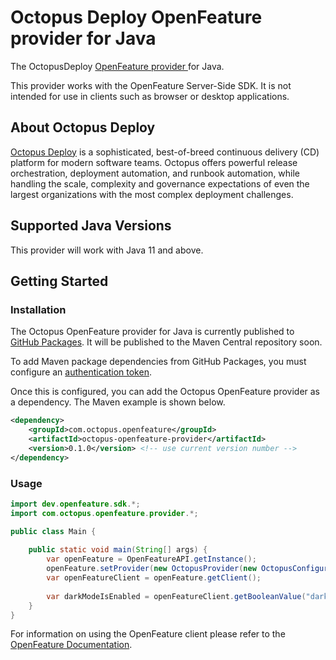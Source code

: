 # Octopus Deploy OpenFeature provider for Java  

The OctopusDeploy [OpenFeature provider
](https://openfeature.dev/docs/reference/concepts/provider/) for Java.

This provider works with the OpenFeature Server-Side SDK. It is not intended for use in clients such as browser or desktop applications. 

## About Octopus Deploy 

[Octopus Deploy](https://octopus.com) is a sophisticated, best-of-breed continuous delivery (CD) platform for modern software teams. Octopus offers powerful release orchestration, deployment automation, and runbook automation, while handling the scale, complexity and governance expectations of even the largest organizations with the most complex deployment challenges.

## Supported Java Versions 
This provider will work with Java 11 and above.

## Getting Started

### Installation

The Octopus OpenFeature provider for Java is currently published to [GitHub Packages](https://github.com/OctopusDeploy/openfeature-provider-java/packages/2528379). It will be published to the Maven Central repository soon.

To add Maven package dependencies from GitHub Packages, you must configure an [authentication token](https://docs.github.com/en/packages/working-with-a-github-packages-registry/working-with-the-apache-maven-registry#authenticating-to-github-packages).

Once this is configured, you can add the Octopus OpenFeature provider as a dependency. The Maven example is shown below.


```xml
<dependency>
    <groupId>com.octopus.openfeature</groupId>
    <artifactId>octopus-openfeature-provider</artifactId>
    <version>0.1.0</version> <!-- use current version number -->
</dependency>
```

### Usage 

```java
import dev.openfeature.sdk.*;
import com.octopus.openfeature.provider.*;

public class Main {
    
    public static void main(String[] args) {
        var openFeature = OpenFeatureAPI.getInstance();
        openFeature.setProvider(new OctopusProvider(new OctopusConfiguration("Your Octopus client identifier")));
        var openFeatureClient = openFeature.getClient(); 
        
        var darkModeIsEnabled = openFeatureClient.getBooleanValue("dark-mode", false);
    }
}
```

For information on using the OpenFeature client please refer to the [OpenFeature Documentation](https://docs.openfeature.dev/docs/reference/concepts/evaluation-api/).